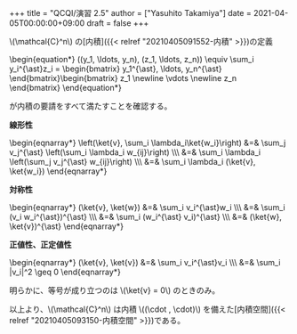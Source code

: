 +++
title = "QCQI/演習 2.5"
author = ["Yasuhito Takamiya"]
date = 2021-04-05T00:00:00+09:00
draft = false
+++

\\(\mathcal{C}^n\\) の[内積]({{< relref "20210405091552-内積" >}})の定義

\begin{equation\*}
((y\_1, \ldots, y\_n), (z\_1, \ldots, z\_n)) \equiv \sum\_i y\_i^{\ast}z\_i = \begin{bmatrix}
  y\_1^{\ast}, \ldots, y\_n^{\ast}
  \end{bmatrix}\begin{bmatrix}
  z\_1 \newline
  \vdots \newline
  z\_n
  \end{bmatrix}
\end{equation\*}

が内積の要請をすべて満たすことを確認する。

****線形性****

\begin{eqnarray\*}
  \left(\ket{v}, \sum\_i \lambda\_i\ket{w\_i}\right) &=& \sum\_j v\_j^{\ast} \left(\sum\_i \lambda\_i w\_{ij}\right) \\\\\\
                                                  &=& \sum\_i \lambda\_i \left(\sum\_j v\_j^{\ast} w\_{ij}\right) \\\\\\
                                                  &=& \sum\_i \lambda\_i (\ket{v}, \ket{w\_i})
\end{eqnarray\*}

****対称性****

\begin{eqnarray\*}
  (\ket{v}, \ket{w}) &=& \sum\_i v\_i^{\ast}w\_i \\\\\\
                     &=& \sum\_i (v\_i w\_i^{\ast})^{\ast} \\\\\\
                     &=& \sum\_i (w\_i^{\ast} v\_i)^{\ast} \\\\\\
                     &=& (\ket{w}, \ket{v})^{\ast}
\end{eqnarray\*}

****正値性、正定値性****

\begin{eqnarray\*}
  (\ket{v}, \ket{v}) &=& \sum\_i v\_i^{\ast}v\_i \\\\\\
                         &=& \sum\_i |v\_i|^2 \geq 0
\end{eqnarray\*}

明らかに、等号が成り立つのは \\(\ket{v} = 0\\) のときのみ。

以上より、\\(\mathcal{C}^n\\) は内積 \\((\cdot , \cdot)\\) を備えた[内積空間]({{< relref "20210405093150-内積空間" >}})である。
